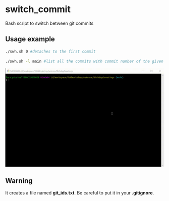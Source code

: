 # switch_commit

Bash script to switch between git commits

## Usage example

```bash
./swh.sh 0 #detaches to the first commit
```

```bash
./swh.sh -l main #list all the commits with commit number of the given branch
```

![usage example](imgs/swc.gif)

## Warning

It creates a file named **git_ids.txt**. Be careful to put it in your **.gitignore**.
